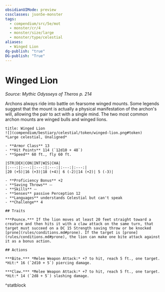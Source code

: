 ```yaml
---
obsidianUIMode: preview
cssclasses: json5e-monster
tags:
  - compendium/src/5e/mot
  - monster/cr/4
  - monster/size/large
  - monster/type/celestial
aliases:
  - Winged Lion
dg-publish: "true"
DG-publish: "True"
---
```

# Winged Lion
*Source: Mythic Odysseys of Theros p. 214*  

Archons always ride into battle on fearsome winged mounts. Some legends suggest that the mount is actually a physical manifestation of the archon's will, allowing the pair to act with a single mind. The two most common archon mounts are winged bulls and winged lions.

```ad-statblock
title: Winged Lion
![](compendium/bestiary/celestial/token/winged-lion.png#token)
*Large celestial, Unaligned*

- **Armor Class** 13 
- **Hit Points** 114 (`12d10 + 48`)
- **Speed** 60 ft., fly 60 ft.

|STR|DEX|CON|INT|WIS|CHA|
|:---:|:---:|:---:|:---:|:---:|:---:|
|20 (+5)|16 (+3)|18 (+4)| 6 (-2)|14 (+2)| 5 (-3)|

- **Proficiency Bonus** +2
- **Saving Throws** ⏤
- **Skills** ⏤
- **Senses** passive Perception 12
- **Languages** understands Celestial but can't speak
- **Challenge** 4

## Traits

***Pounce.*** If the lion moves at least 20 feet straight toward a creature and then hits it with a claw attack on the same turn, that target must succeed on a DC 15 Strength saving throw or be knocked [prone](rules/conditions.md#prone). If the target is [prone](rules/conditions.md#prone), the lion can make one bite attack against it as a bonus action.

## Actions

***Bite.*** *Melee Weapon Attack:* +7 to hit, reach 5 ft., one target. *Hit:* 16 (`2d10 + 5`) piercing damage.

***Claw.*** *Melee Weapon Attack:* +7 to hit, reach 5 ft., one target. *Hit:* 14 (`2d8 + 5`) slashing damage.
```
^statblock